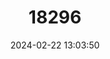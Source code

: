 ---
title: "18296"
category: "Proechimys quadruplicatus"
draft: false
date: 2024-02-22 13:03:50
languages:
  English: ["Napo Spiny Rat"]
---